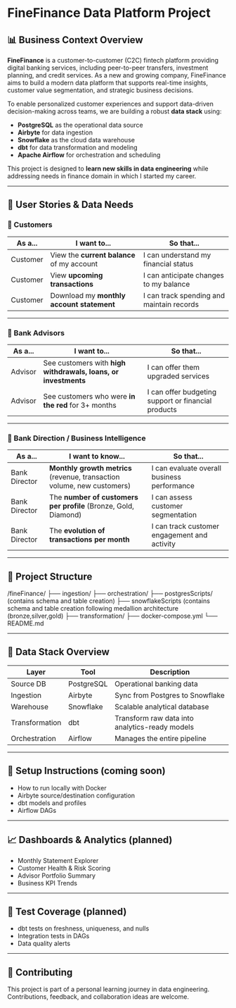 # FineFinance Data Platform Project

## 📊 Business Context Overview

**FineFinance** is a customer-to-customer (C2C) fintech platform providing digital banking services, including peer-to-peer transfers, investment planning, and credit services. As a new and growing company, FineFinance aims to build a modern data platform that supports real-time insights, customer value segmentation, and strategic business decisions.

To enable personalized customer experiences and support data-driven decision-making across teams, we are building a robust **data stack** using:

- **PostgreSQL** as the operational data source
- **Airbyte** for data ingestion
- **Snowflake** as the cloud data warehouse
- **dbt** for data transformation and modeling
- **Apache Airflow** for orchestration and scheduling

This project is designed to **learn new skills in data engineering** while addressing needs in finance domain in which I started my career.

---

## 👥 User Stories & Data Needs

### 🔹 Customers
| As a... | I want to... | So that... |
|--------|---------------|-------------|
| Customer | View the **current balance** of my account | I can understand my financial status |
| Customer | View **upcoming transactions** | I can anticipate changes to my balance |
| Customer | Download my **monthly account statement** | I can track spending and maintain records |

---

### 🔹 Bank Advisors
| As a... | I want to... | So that... |
|--------|---------------|-------------|
| Advisor | See customers with **high withdrawals, loans, or investments** | I can offer them upgraded services |
| Advisor | See customers who were **in the red** for 3+ months | I can offer budgeting support or financial products |

---

### 🔹 Bank Direction / Business Intelligence
| As a... | I want to know... | So that... |
|--------|--------------------|-------------|
| Bank Director | **Monthly growth metrics** (revenue, transaction volume, new customers) | I can evaluate overall business performance |
| Bank Director | The **number of customers per profile** (Bronze, Gold, Diamond) | I can assess customer segmentation |
| Bank Director | The **evolution of transactions per month** | I can track customer engagement and activity |

---

## 📁 Project Structure 
/fineFinance/
├── ingestion/ 
├── orchestration/
├── postgresScripts/ (contains schema and table creation)
├── snowflakeScripts (contains schema and table creation following medallion architecture (bronze,silver,gold)
├── transformation/
├── docker-compose.yml
└── README.md

---

## 🚀 Data Stack Overview

| Layer            | Tool           | Description |
|------------------|----------------|-------------|
| Source DB        | PostgreSQL     | Operational banking data |
| Ingestion        | Airbyte        | Sync from Postgres to Snowflake |
| Warehouse        | Snowflake      | Scalable analytical database |
| Transformation   | dbt            | Transform raw data into analytics-ready models |
| Orchestration    | Airflow        | Manages the entire pipeline |

---

## 🔧 Setup Instructions (coming soon)

- How to run locally with Docker
- Airbyte source/destination configuration
- dbt models and profiles
- Airflow DAGs

---

## 📈 Dashboards & Analytics (planned)

- Monthly Statement Explorer
- Customer Health & Risk Scoring
- Advisor Portfolio Summary
- Business KPI Trends

---

## 🧪 Test Coverage (planned)

- dbt tests on freshness, uniqueness, and nulls
- Integration tests in DAGs
- Data quality alerts

---

## 🤝 Contributing

This project is part of a personal learning journey in data engineering. Contributions, feedback, and collaboration ideas are welcome.


